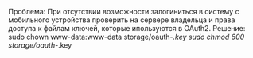 Проблема: 
При отсутствии возможности залогиниться в систему с мобильного устройства проверить на сервере владельца и права доступа к файлам ключей, 
которые ипользуются в OAuth2.
Решение: 
sudo chown www-data:www-data storage/oauth-*.key
sudo chmod 600 storage/oauth-*.key
